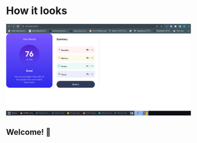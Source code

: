 # How it looks

![Design preview for the Results summary component coding challenge](./design/mydesign.png)

## Welcome! 👋

